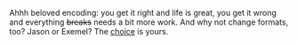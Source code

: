 Ahhh beloved encoding: you get it right and life is great, you get it wrong and everything ~~breaks~~ needs a bit more work. And why not change formats, too? Jason or Exemel? The [choice](https://gitlab.uzh.ch/yuliia.frund/exercise-4) is yours.
